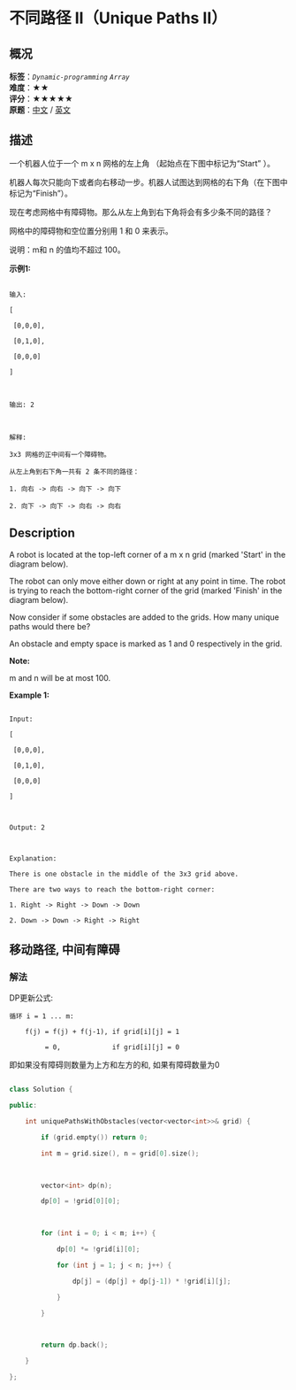 # 不同路径 II（Unique Paths II）
## 概况
**标签**：*`Dynamic-programming`*  *`Array`*<br>
**难度**：★★<br>
**评分**：★★★★★<br>
**原题**：[中文](https://leetcode-cn.com/problems/unique-paths-ii) / [英文](https://leetcode.com/problems/unique-paths-ii)
## 描述

一个机器人位于一个 m x n 网格的左上角 （起始点在下图中标记为&ldquo;Start&rdquo; ）。



机器人每次只能向下或者向右移动一步。机器人试图达到网格的右下角（在下图中标记为&ldquo;Finish&rdquo;）。



现在考虑网格中有障碍物。那么从左上角到右下角将会有多少条不同的路径？







网格中的障碍物和空位置分别用 1 和 0 来表示。



说明：m和 n 的值均不超过 100。



**示例1:**

```

输入:

[

 [0,0,0],

 [0,1,0],

 [0,0,0]

]



输出: 2



解释:

3x3 网格的正中间有一个障碍物。

从左上角到右下角一共有 2 条不同的路径：

1. 向右 -> 向右 -> 向下 -> 向下

2. 向下 -> 向下 -> 向右 -> 向右

```



## Description

A robot is located at the top-left corner of a m x n grid (marked &#39;Start&#39; in the diagram below).



The robot can only move either down or right at any point in time. The robot is trying to reach the bottom-right corner of the grid (marked &#39;Finish&#39; in the diagram below).



Now consider if some obstacles are added to the grids. How many unique paths would there be?







An obstacle and empty space is marked as 1 and 0 respectively in the grid.



**Note:**

 m and n will be at most 100.



**Example 1:**

```

Input:

[

 [0,0,0],

 [0,1,0],

 [0,0,0]

]



Output: 2



Explanation:

There is one obstacle in the middle of the 3x3 grid above.

There are two ways to reach the bottom-right corner:

1. Right -> Right -> Down -> Down

2. Down -> Down -> Right -> Right

```







## 移动路径, 中间有障碍

### 解法

DP更新公式:

    

    循环 i = 1 ... m:

        f(j) = f(j) + f(j-1), if grid[i][j] = 1

             = 0,             if grid[i][j] = 0

    

即如果没有障碍则数量为上方和左方的和, 如果有障碍数量为0



```c++

class Solution {

public:

    int uniquePathsWithObstacles(vector<vector<int>>& grid) {

        if (grid.empty()) return 0;

        int m = grid.size(), n = grid[0].size();

        

        vector<int> dp(n);

        dp[0] = !grid[0][0];

        

        for (int i = 0; i < m; i++) {

            dp[0] *= !grid[i][0];

            for (int j = 1; j < n; j++) {

                dp[j] = (dp[j] + dp[j-1]) * !grid[i][j];

            }

        }

        

        return dp.back();

    }

};

```